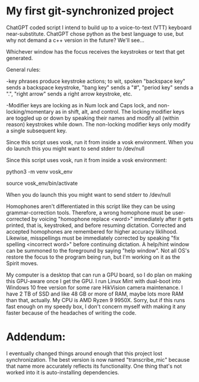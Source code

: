 # My first git-synchronized project

ChatGPT coded script I intend to build up to a voice-to-text (VTT) keyboard near-substitute. ChatGPT chose python as the best language to use, but why not demand a c++ version in the future? We'll see...

Whichever window has the focus receives the keystrokes or text that get generated.

General rules:

-key phrases produce keystroke actions; to wit, spoken "backspace key" sends a backspace keystroke, "bang key" sends a "#", "period key" sends a ".", "right arrow" sends a right arrow keystroke, etc.

-Modifier keys are locking as in Num lock and Caps lock, and non-locking/momentary as in shift, alt, and control. The locking modifier keys are toggled up or down by speaking their names and modify all (within reason) keystrokes while down. The non-locking modifier keys only modify a single subsequent key.

Since this script uses vosk, run it from inside a vosk environment. When you do launch this you might want to send stderr to /dev/null

Since this script uses vosk, run it from inside a vosk environment:

python3 -m venv vosk_env

source vosk_env/bin/activate

When you do launch this you might want to send stderr to /dev/null

Homophones aren't differentiated in this script like they can be using grammar-correction tools.  Therefore, a wrong homophone must be user-corrected by voicing "homophone replace \<word\>" immediately after it gets printed, that is, keystroked, and before resuming dictation.  Corrected and accepted homophones are remembered for higher accuracy liklihood. Likewise, misspellings must be immediately corrected by speaking "fix spelling \<incorrect word\>" before continuing dictation.  A help/hint window can be summoned to the foreground by saying "help window".  Not all OS's restore the focus to the program being run, but I'm working on it as the Spirit moves.

My computer is a desktop that can run a GPU board, so I do plan on making this GPU-aware once I get the GPU. I run Linux Mint with dual-boot into Windows 10 free version for some rare HikVision camera maintenance. I have 2 TB of SSD and like 48 GB or more of RAM, maybe lots more RAM than that, actually. My CPU is AMD Ryzen 9 9950X. Sorry, but if this runs fast enough on my speedy box, I don't concern myself with making it any faster because of the headaches of writing the code.

# Addendum:

I eventually changed things around enough that this project lost synchronization.  The best version is now named "transcribe_mic" because that name more accurately reflects its functionality.  One thing that's not worked into it is auto-installing dependencies.
